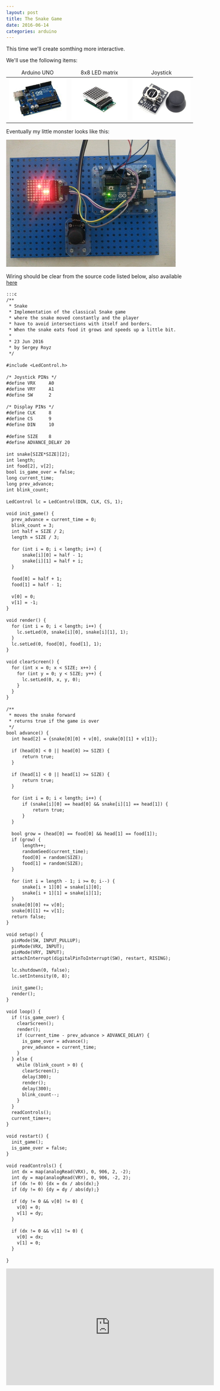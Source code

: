 ```yaml
---
layout: post
title: The Snake Game
date: 2016-06-14
categories: arduino
---
```

This time we'll create somthing more interactive.

We'll use the following items:

<table>
	<thead>
		<tr style="text-align: center;">
			<td>Arduino UNO</td>
			<td>8x8 LED matrix</td>
			<td>Joystick</td>
		</tr>
	</thead>
	<tbody>		
		<tr>
			<td>
				<img src="/assets/images/arduino_uno_min.jpg">				
			</td>
			<td>
				<img src="/assets/images/led_matrix_min.jpg">
			</td>
			<td>
				<img src="/assets/images/joystick_min.jpg">
			</td>			
		</tr>
	</tbody>
</table>

Eventually my little monster looks like this:

![Snake](/assets/images/snake.jpg)

Wiring should be clear from the source code listed below, also available [here](https://github.com/zjor/arduino/blob/master/snake/arduino/snake/snake.ino)

	:::c
	/**
	 * Snake
	 * Implementation of the classical Snake game 
	 * where the snake moved constantly and the player
	 * have to avoid intersections with itself and borders.
	 * When the snake eats food it grows and speeds up a little bit.
	 * 
	 * 23 Jun 2016
	 * by Sergey Royz
	 */
	 
	#include <LedControl.h>

	/* Joystick PINs */
	#define VRX     A0
	#define VRY     A1
	#define SW      2

	/* Display PINs */
	#define CLK     8
	#define CS      9
	#define DIN     10

	#define SIZE    8
	#define ADVANCE_DELAY 20

	int snake[SIZE*SIZE][2];
	int length;
	int food[2], v[2];
	bool is_game_over = false;
	long current_time;
	long prev_advance;
	int blink_count;

	LedControl lc = LedControl(DIN, CLK, CS, 1);

	void init_game() {
	  prev_advance = current_time = 0;
	  blink_count = 3;
	  int half = SIZE / 2;
	  length = SIZE / 3;

	  for (int i = 0; i < length; i++) {
	      snake[i][0] = half - 1;
	      snake[i][1] = half + i;
	  }

	  food[0] = half + 1;
	  food[1] = half - 1;

	  v[0] = 0;
	  v[1] = -1;
	}

	void render() {
	  for (int i = 0; i < length; i++) {
	    lc.setLed(0, snake[i][0], snake[i][1], 1);
	  }
	  lc.setLed(0, food[0], food[1], 1);
	}

	void clearScreen() {
	  for (int x = 0; x < SIZE; x++) {
	    for (int y = 0; y < SIZE; y++) {
	      lc.setLed(0, x, y, 0);
	    }
	  }
	}

	/**
	 * moves the snake forward
	 * returns true if the game is over
	 */
	bool advance() {
	  int head[2] = {snake[0][0] + v[0], snake[0][1] + v[1]};

	  if (head[0] < 0 || head[0] >= SIZE) {
	      return true;
	  }
	  
	  if (head[1] < 0 || head[1] >= SIZE) {
	      return true;
	  }
	  
	  for (int i = 0; i < length; i++) {
	      if (snake[i][0] == head[0] && snake[i][1] == head[1]) {
	          return true;
	      }
	  }
	  
	  bool grow = (head[0] == food[0] && head[1] == food[1]);
	  if (grow) {
	      length++;  
	      randomSeed(current_time);    
	      food[0] = random(SIZE);
	      food[1] = random(SIZE);
	  }
	  
	  for (int i = length - 1; i >= 0; i--) {
	      snake[i + 1][0] = snake[i][0];
	      snake[i + 1][1] = snake[i][1];
	  }
	  snake[0][0] += v[0];
	  snake[0][1] += v[1];
	  return false;
	}

	void setup() {
	  pinMode(SW, INPUT_PULLUP);
	  pinMode(VRX, INPUT);
	  pinMode(VRY, INPUT);
	  attachInterrupt(digitalPinToInterrupt(SW), restart, RISING);

	  lc.shutdown(0, false);
	  lc.setIntensity(0, 8);

	  init_game();
	  render();
	}

	void loop() {
	  if (!is_game_over) {
	    clearScreen();
	    render();
	    if (current_time - prev_advance > ADVANCE_DELAY) {
	      is_game_over = advance();
	      prev_advance = current_time;    
	    }
	  } else {
	    while (blink_count > 0) {
	      clearScreen();
	      delay(300);
	      render();
	      delay(300);
	      blink_count--;      
	    }
	  }
	  readControls();
	  current_time++;
	}

	void restart() {  
	  init_game();
	  is_game_over = false;
	}

	void readControls() {
	  int dx = map(analogRead(VRX), 0, 906, 2, -2);
	  int dy = map(analogRead(VRY), 0, 906, -2, 2);
	  if (dx != 0) {dx = dx / abs(dx);}
	  if (dy != 0) {dy = dy / abs(dy);}

	  if (dy != 0 && v[0] != 0) {
	    v[0] = 0;
	    v[1] = dy;    
	  }

	  if (dx != 0 && v[1] != 0) {
	    v[0] = dx;
	    v[1] = 0;
	  }

	}

<iframe width="560" height="315" src="https://www.youtube.com/embed/bKMDyU7dsYs" frameborder="0" allowfullscreen></iframe>

